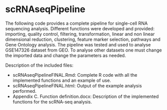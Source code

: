 # scRNAseqPipeline

The following code provides a complete pipeline for single-cell RNA sequencing analysis. Different functions were developed and provided: importing, quality control, filtering, transformation, linear and non linear dimensional reduction, clustering, feature marker selection, pathways and Gene Ontology analysis. 
The pipeline was tested and used to analyse GSE147326 dataset from GEO. To analyse other datasets one must change the imported data and change the parameters as needed. 

Description of the included files:
- scRNAseqPipelineFINAL.Rmd: Complete R code with all the implemented functions and an example of use.
- scRNAseqPipelineFINAL.html: Output of the example analysis performed.
- Appendix C. Function definition.docx: Description of the implemented functions for the scRNA-seq analysis.
